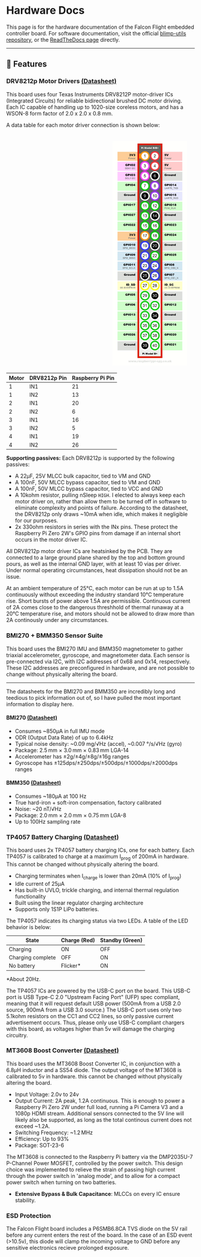 # Hardware Docs

This page is for the hardware documentation of the Falcon Flight embedded controller board. For software documentation, visit the official [blimp-utils repository](https://github.com/Ballistyxx/blimp-utils), or the [ReadTheDocs page](Ballistyxx.github.io/blimp-utils/) directly.

---

## 🔧 Features

### DRV8212p Motor Drivers [(Datasheet)]()

This board uses four Texas Instruments DRV8212P motor-driver ICs (Integrated Circuits) for reliable bidirectional brushed DC motor driving. Each IC capable of handling up to 1020-size coreless motors, and has a WSON-8 form factor of 2.0 x 2.0 x 0.8 mm.

A data table for each motor driver connection is shown below:

<img src="/images/Raspberry_Pi_Pinout.webp" alt="Raspberry Pi Zero 2W pinout, as a visual aid to the table below" width="200" ALIGN="right" HSPACE="20" VSPACE="20"/>

| Motor | DRV8212p Pin | Raspberry Pi Pin |
|-------|--------------|------------------|
| 1     | IN1          | 21               |
| 1     | IN2          | 13               |
| 2     | IN1          | 20               |
| 2     | IN2          | 6                |
| 3     | IN1          | 16               |
| 3     | IN2          | 5                |
| 4     | IN1          | 19               |
| 4     | IN2          | 26               |

**Supporting passives:** Each DRV8212p is supported by the following passives:
* A 22μF, 25V MLCC bulk capacitor, tied to VM and GND
* A 100nF, 50V MLCC bypass capacitor, tied to VM and GND
* A 100nF, 50V MLCC bypass capacitor, tied to VCC and GND
* A 10kohm resistor, pulling nSleep `HIGH`. I elected to always keep each motor driver on, rather than allow them to be turned off in software to eliminate complexity and points of failure. According to the datasheet, the DRV8212p only draws ~10mA when idle, which makes it negligible for our purposes.
* 2x 330ohm resistors in series with the INx pins. These protect the Raspberry Pi Zero 2W's GPIO pins from damage if an internal short occurs in the motor driver IC.

All DRV8212p motor driver ICs are heatsinked by the PCB. They are connected to a large ground plane shared by the top and bottom ground pours, as well as the internal GND layer, with at least 10 vias per driver. Under normal operating circumstances, heat dissipation should not be an issue.

At an ambient temperature of 25°C, each motor can be run at up to 1.5A continuously without exceeding the industry standard 10°C temperature rise. Short bursts of power above 1.5A are permissible. Continuous current of 2A comes close to the dangerous threshhold of thermal runaway at a 20°C temperature rise, and motors should not be allowed to draw more than 2A continously under any circumstances.

### BMI270 + BMM350 Sensor Suite

This board uses the BMI270 IMU and BMM350 magnetometer to gather triaxial accelerometer, gyroscope, and magnetometer data. Each sensor is pre-connected via I2C, with I2C addresses of 0x68 and 0x14, respectively. These I2C addresses are preconfigured in hardware, and are not possible to change without physically altering the board.

---

The datasheets for the BMI270 and BMM350 are incredibly long and teedious to pick information out of, so I have pulled the most important information to display here.

#### BMI270 [(Datasheet)]()

* Consumes ~850μA in full IMU mode
* ODR (Output Data Rate) of up to 6.4kHz
* Typical noise density: ~0.09 mg/√Hz (accel), ~0.007 °/s/√Hz (gyro)
* Package: 2.5 mm × 3.0 mm × 0.83 mm LGA-14
* Accelerometer has ±2g/±4g/±8g/±16g ranges
* Gyroscope has ±125dps/±250dps/±500dps/±1000dps/±2000dps ranges

#### BMM350 [(Datasheet)]()

* Consumes ~180µA at 100 Hz
* True hard-iron + soft-iron compensation, factory calibrated
* Noise: ~20 nT/√Hz
* Package: 2.0 mm × 2.0 mm × 0.75 mm LGA-8
* Up to 100Hz sampling rate

### TP4057 Battery Charging [(Datasheet)]()

This board uses 2x TP4057 battery charging ICs, one for each battery. Each TP4057 is calibrated to charge at a maximum I<sub>prog</sub> of 200mA in hardware. This cannot be changed without physically altering the board.

* Charging terminates when I<sub>charge</sub> is lower than 20mA (10% of I<sub>prog</sub>)
* Idle current of 25μA
* Has built-in UVLO, trickle charging, and internal thermal regulation functionality
* Built using the linear regulator charging architecture
* Supports only 1S1P LiPo batteries.

The TP4057 indicates its charging status via two LEDs. A table of the LED behavior is below:

| State                 | Charge (Red) | Standby (Green) |
|-----------------------|--------------|------------------|
| Charging              | ON           | OFF              |
| Charging complete     | OFF          | ON               |
| No battery            | Flicker*     | ON               |

*About 20Hz.

The TP4057 ICs are powered by the USB-C port on the board. This USB-C port is USB Type-C 2.0 "Upstream Facing Port" (UFP) spec compliant, meaning that it will request default USB power (500mA from a USB 2.0 source, 900mA from a USB 3.0 source.) The USB-C port uses only two 5.1kohm resistors on the CC1 and CC2 lines, so only passive current advertisement occurs. Thus, please only use USB-C compliant chargers with this board, as voltages higher than 5v will damage the charging circuitry.

### MT3608 Boost Converter [(Datasheet)]()

This board uses the MT3608 Boost Converter IC, in conjunction with a 6.8µH inductor and a SS54 diode. The output voltage of the MT3608 is calibrated to 5v in hardware. this cannot be changed without physically altering the board.

* Input Voltage: 2.0v to 24v
* Output Current: 2A peak, 1.2A continuous. This is enough to power a Raspberry Pi Zero 2W under full load, running a Pi Camera V3 and a 1080p HDMI stream. Additional sensors connected to the 5V line will likely also be supported, as long as the total continous current does not exceed ~1.2A.
* Switching Frequency: ~1.2 MHz
* Efficiency: Up to 93%
* Package: SOT-23-6

The MT3608 is connected to the Raspberry Pi battery via the DMP2035U-7 P-Channel Power MOSFET, controlled by the power switch. This design choice was implemented to relieve the strain of passing high current through the power switch in 'analog mode', and to allow for a compact power switch when turning on two batteries.

* **Extensive Bypass & Bulk Capacitance**: MLCCs on every IC ensure stability.

### ESD Protection

The Falcon Flight board includes a P6SMB6.8CA TVS diode on the 5V rail before any current enters the rest of the board. In the case of an ESD event (>10.5v), this diode will clamp the incoming voltage to GND before any sensitive electronics recieve prolonged exposure.
